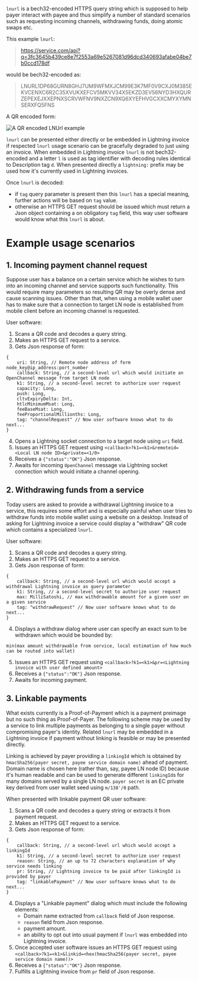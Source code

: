 `lnurl` is a bech32-encoded HTTPS query string which is supposed to help payer interact with payee and thus simplify a number of standard scenarios such as requesting incoming channels, withdrawing funds, doing atomic swaps etc.

This example `lnurl`: 
> https://service.com/api?q=3fc3645b439ce8e7f2553a69e5267081d96dcd340693afabe04be7b0ccd178df

would be bech32-encoded as:

> LNURL1DP68GURN8GHJ7UM9WFMXJCM99E3K7MF0V9CXJ0M385EKVCENXC6R2C35XVUKXEFCV5MKVV34X5EKZD3EV56NYD3HXQURZEPEXEJXXEPNXSCRVWFNV9NXZCN9XQ6XYEFHVGCXXCMYXYMNSERXFQ5FNS

A QR encoded form:

![A QR encoded LNUrl example](https://i.imgur.com/HbB7U1K.png)

`lnurl` can be presented either directly or be embedded in Lightning invoice if respected `lnurl` usage scenario can be gracefully degraded to just using an invoice. When embedded in Lightning invoice `lnurl` is not bech32-encoded and a letter `l` is used as tag identifier with decoding rules identical to Description tag `d`. When presented directly a `lightning:` prefix may be used how it's currently used in Lightning invoices.

Once `lnurl` is decoded:
- if `tag` query parameter is present then this `lnurl` has a special meaning, further actions will be based on `tag` value.
- otherwise an HTTPS GET request should be issued which must return a Json object containing a on obligatory `tag` field, this way user software would know what this `lnurl` is about. 


# Example usage scenarios

## 1. Incoming payment channel request  
Suppose user has a balance on a certain service which he wishes to turn into an incoming channel and service supports such functionality. This would require many parameters so resulting QR may be overly dense and cause scanning issues. Other than that, when using a mobile wallet user has to make sure that a connection to target LN node is established from mobile client before an incoming channel is requested.

User software:
1. Scans a QR code and decodes a query string.
2. Makes an HTTPS GET request to a service.
3. Gets Json response of form: 
```
{
	uri: String, // Remote node address of form node_key@ip_address:port_number
	callback: String, // a second-level url which would initiate an OpenChannel message from target LN node
	k1: String, // a second-level secret to authorize user request 
	capacity: Long,
	push: Long, 
	cltvExpiryDelta: Int, 
	htlcMinimumMsat: Long, 
	feeBaseMsat: Long, 
	feeProportionalMillionths: Long,
	tag: "channelRequest" // Now user software knows what to do next...
}
```
4. Opens a Lightning socket connection to a target node using `uri` field.
5. Issues an HTTPS GET request using `<callback>?k1=<k1>&remoteid=<Local LN node ID>&private=<1/0>`
6. Receives a `{"status":"OK"}` Json response.
7. Awaits for incoming `OpenChannel` message via Lightning socket connection which would initiate a channel opening.


## 2. Withdrawing funds from a service
Today users are asked to provide a withdrawal Lightning invoice to a service, this requires some effort and is especially painful when user tries to withdraw funds into mobile wallet using a website on a desktop. Instead of asking for Lightning invoice a service could display a "withdraw" QR code which contains a specialized `lnurl`.

User software:
1. Scans a QR code and decodes a query string.
2. Makes an HTTPS GET request to a service.
3. Gets Json response of form: 
```
{
	callback: String, // a second-level url which would accept a withdrawal Lightning invoice as query parameter
	k1: String, // a second-level secret to authorize user request 
	max: MilliSatoshi, // max withdrawable amount for a given user on a given service
	tag: "withdrawRequest" // Now user software knows what to do next...
}
```
4. Displays a withdraw dialog where user can specify an exact sum to be withdrawn which would be bounded by: 
```
min(max amount withdrawable from service, local estimation of how much can be routed into wallet)
```
5. Issues an HTTPS GET request using `<callback>?k1=<k1>&pr=<Lightning invoice with user defined amount>`
6. Receives a `{"status":"OK"}` Json response.
7. Awaits for incoming payment.


## 3. Linkable payments
What exists currently is a Proof-of-Payment which is a payment preimage but no such thing as Proof-of-Payer. The following scheme may be used by a service to link multiple payments as belonging to a single payer without compromising payer's identity. Related `lnurl` may be embedded in a Lightning invoice if payment without linking is feasible or may be presented directly.

Linking is achieved by payer providing a `linkingId` which is obtained by `hmacSha256(payer secret, payee service domain name)` ahead of payment. Domain name is chosen here (rather than, say, payee LN node ID) because it's human readable and can be used to generate different `linkingId`s for many domains served by a single LN node. `payer secret` is an EC private key derived from user wallet seed using `m/138'/0` path. 

When presented with linkable payment QR user software:
1. Scans a QR code and decodes a query string or extracts it from payment request.
2. Makes an HTTPS GET request to a service.
3. Gets Json response of form: 
```
{
	callback: String, // a second-level url which would accept a linkingId
	k1: String, // a second-level secret to authorize user request 
	reason: String, // an up to 72 characters explanation of why service needs linking
	pr: String, // Lightning invoice to be paid after linkingId is provided by payer
	tag: "linkablePayment" // Now user software knows what to do next...
}
```
4. Displays a "Linkable payment" dialog which must include the following elements:
	- Domain name extracted from `callback` field of Json response.
	- `reason` field from Json response.
	- payment amount.
	- an ability to opt out into usual payment if `lnurl` was embedded into Lightning invoice.
5. Once accepted user software issues an HTTPS GET request using `<callback>?k1=<k1>&linkid=<hex(hmacSha256(payer secret, payee service domain name))>`
6. Receives a `{"status":"OK"}` Json response.
7. Fulfills a Lightning invoice from `pr` field of Json response.

